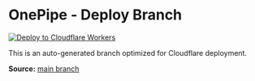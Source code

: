 # OnePipe - Deploy Branch

[![Deploy to Cloudflare Workers](https://deploy.workers.cloudflare.com/button)](https://deploy.workers.cloudflare.com/?url=https://github.com/richardmaccaw/onepipe/tree/deploy)

This is an auto-generated branch optimized for Cloudflare deployment.

**Source:** [main branch](https://github.com/richardmaccaw/onepipe)
